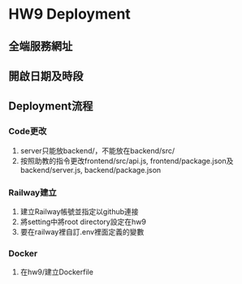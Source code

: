 # HW9 Deployment

## 全端服務網址

## 開啟日期及時段

## Deployment流程

### Code更改

1. server只能放backend/，不能放在backend/src/
2. 按照助教的指令更改frontend/src/api.js, frontend/package.json及backend/server.js, backend/package.json

### Railway建立

1. 建立Railway帳號並指定以github連接
2. 將setting中將root directory設定在hw9
3. 要在railway裡自訂.env裡面定義的變數

### Docker

1. 在hw9/建立Dockerfile
